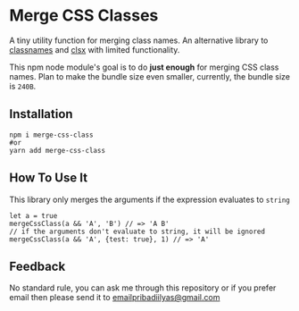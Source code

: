 # Merge CSS Classes

A tiny utility function for merging class names. An alternative library to [classnames](https://github.com/JedWatson/classnames) and [clsx](https://github.com/lukeed/clsx) with limited functionality.

This npm node module's goal is to do **just enough** for merging CSS class names. Plan to make the bundle size even smaller, currently, the bundle size is `240B`.

## Installation

```
npm i merge-css-class
#or
yarn add merge-css-class
```

## How To Use It

This library only merges the arguments if the expression evaluates to `string`

```
let a = true
mergeCssClass(a && 'A', 'B') // => 'A B'
// if the arguments don't evaluate to string, it will be ignored
mergeCssClass(a && 'A', {test: true}, 1) // => 'A'
```

## Feedback

No standard rule, you can ask me through this repository or if you prefer email then please send it to emailpribadiilyas@gmail.com
